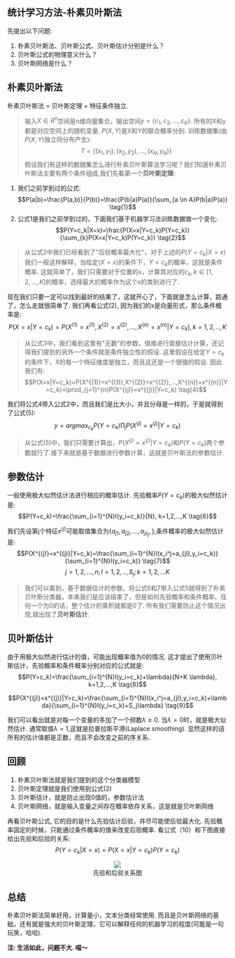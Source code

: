 ## 统计学习方法-朴素贝叶斯法
先提出以下问题:     
1. 朴素贝叶斯法、贝叶斯公式、贝叶斯估计分别是什么？
2. 贝叶斯公式的物理意义什么？
3. 贝叶斯网络是什么？

## 朴素贝叶斯法
朴素贝叶斯法 = 贝叶斯定理 + 特征条件独立. 
> 输入$X \in R^n$空间是n维向量集合，输出空间$y=\{c_1,c_2,...,c_K\}$. 所有的X和y都是对应空间上的随机变量. $P(X,Y)$是X和Y的联合概率分别. 训练数据集(由$P(X,Y)$独立同分布产生):
> $$T=\{(x_1,y_1),(x_2,y_2),...,(x_N,y_N)\}$$ 
假设我们有这样的数据集怎么进行朴素贝叶斯算法学习呢？我们知道朴素贝叶斯法主要有两个条件组成,我们先看第一个**贝叶斯定理**:
1. 我们之前学到过的公式:
$$P(a|b)=\frac{P(a,b)}{P(b)}=\frac{P(b|a)P(a)}{\sum_{a \in A}P(b|a)P(a)} \tag{1}$$
2. 公式1是我们之前学到过的，下面我们基于机器学习法训练数据做一个变化:
   $$P(Y=c_k|X=x)=\frac{P(X=x|Y=c_k)P(Y=c_k)}{\sum_{k}P(X=x|Y=c_k)P(Y=c_k)} \tag{2}$$

> 从公式2中我们已经看到了"后验概率最大化"，对于上述的$P(Y=c_k|X=x)$我们一般这样解释，当给定$(X=x)$的条件下，$Y=c_k$的概率，这就是条件概率. 这就简单了，我们只需要对于位置的x，计算其对应的$c_k,k \in [1,2,...,K]$的概率，选择最大的概率作为这个x的类别进行了. 

现在我们只要一定可以找到最好的结果了，这就开心了，下面就是怎么计算，路通了，怎么走就很简单了. 我们再看公式(2), 因为我们的x是向量形式，那么条件概率是:
$$P(X=x|Y=c_k)=P(X^{(1)}=x^{(1)},X^{(2)}=x^{(2)},...,X^{(n)}=x^{(n)}|Y=c_k), k=1,2,..,K \tag{3}$$

> 从公式3中，我们看到这里有"无数"的参数，很难进行直接估计计算，还记得我们提到的另外一个条件就是条件独立性的假设. 这里假设在给定$Y=c_k$的条件下，X的每一个特征维度是独立，而且这还是一个很强的假设. 因此我们有:
$$P(X=x|Y=c_k)=P(X^{(1)}=x^{(1)},X^{(2)}=x^{(2)},...,X^{(n)}=x^{(n)}|Y=c_k)=\prod_{j=1}^{n}P(X^{(j)}=x^{(j)}|Y=c_k) \tag{4}$$
 
我们将公式4带入公式2中，而且我们是比大小，并且分母是一样的，于是就得到了公式(5):
$$y=arg max_{c_k}P(Y=c_k)\prod_{j}P(X^{(j)}=x^{(j)}|Y=c_k) \tag{5}$$

> 从公式(5)中，我们只需要计算出，$P(X^{(j)}=x^{(j)}|Y=c_k)$和$P(Y=c_k)$两个参数就行了.接下来就是基于数据进行参数计算，这就是贝叶斯法的参数估计. 

## 参数估计
一般使用极大似然估计法进行相应的概率估计. 先验概率$P(Y=c_k)$的极大似然估计是:
$$P(Y=c_k)=\frac{\sum_{i=1}^{N}I(y_i=c_k)}{N}, k=1,2,...,K \tag{6}$$

我们先设第j个特征$x^{(j)}$可能取值集合为$\{a_{j1},a_{j2},...,a_{js_j},\}$,条件概率的极大似然估计是:
$$P(X^{(j)}=x^{(j)}|Y=c_k)=\frac{\sum_{i=1}^{N}I(x_i^j=a_{jl},y_i=c_k)}{\sum_{i=1}^{N}I(y_i=c_k)} \tag{7}$$
$$j=1,2,...,n;l=1,2,..,S_j;k=1,2,...K$$
> 我们可以看到，基于数据估计的参数，将公式6和7带入公式5就得到了朴素贝叶斯分类器，本来我们是应该结束了，但是如何先验概率和条件概率，任何一个为0的话，整个估计的乘积就都是0了. 所有我们需要防止这个情况出现,就出现了**贝叶斯估计**.

## 贝叶斯估计
由于用极大似然进行估计的值，可能出现概率值为0的情况. 这才提出了使用贝叶斯估计，先验概率和条件概率分别对应的公式就是:
$$P(Y=c_k)=\frac{\sum_{i=1}^{N}I(y_i=c_k)+\lambda}{N+K \lambda}, k=1,2,...,K \tag{8}$$

$$P(X^{(j)}=x^{(j)}|Y=c_k)=\frac{\sum_{i=1}^{N}I(x_i^j=a_{jl},y_i=c_k)+\lambda}{\sum_{i=1}^{N}I(y_i=c_k)+S_j\lambda} \tag{9}$$

我们可以看出就是对每一个变量的多加了一个频数$\lambda \geq 0$. 当$\lambda = 0$时，就是极大似然估计. 通常取值$\lambda = 1$,这就是拉普拉斯平滑(Laplace smoothing). 显然这样的话所有的估计值都是正数，而且不会改变之前的序关系. 

## 回顾
1. 朴素贝叶斯法就是我们提到的这个分类器模型
2. 贝叶斯定理就是我们使用到公式(2)
3. 贝叶斯估计，就是防止出现0值的，参数估计法
4. 贝叶斯网络，就是输入变量之间存在概率依存关系，这是就是贝叶斯网络

再看贝叶斯公式, 它的目的是什么先验估计后验，并尽可能使后验最大化. 先验概率固定的时候，只能通过条件概率的值来改变后验概率. 看公式（10）和下图直接给出先验和后验的关系:
$$P(Y=c_k|X=x)=P(X=x|Y=c_k)P(Y=c_k) \tag{10}$$

<center><img src="https://i.ibb.co/zR0D5L7/Screenshot-from-2018-12-27-11-08-54.png" border="0"><br>先验和后验关系图</center>

## 总结
朴素贝叶斯法简单好用，计算量小，文本分类经常使用. 而且是贝叶斯网络的基础，还有就是强大的贝叶斯定理，它可以解释任何的机器学习的程度(可能是一句玩笑，哈哈).

**注: 生活如此，问题不大. 喵～**